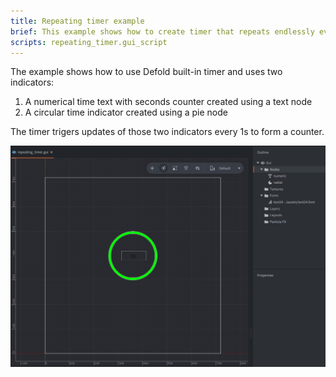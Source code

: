 ```yaml
---
title: Repeating timer example
brief: This example shows how to create timer that repeats endlessly every second
scripts: repeating_timer.gui_script
---
```


The example shows how to use Defold built-in timer and uses two indicators:

1. A numerical time text with seconds counter created using a text node
2. A circular time indicator created using a pie node

The timer trigers updates of those two indicators every 1s to form a counter.

![repeating_timer](repeating_timer.png)
